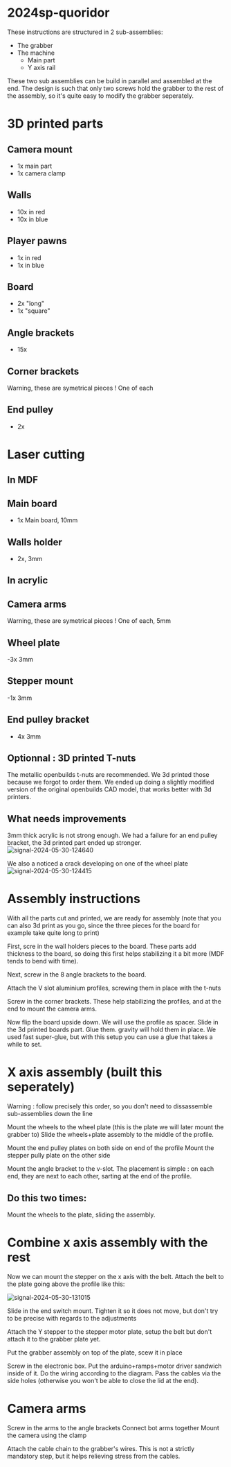 # 2024sp-quoridor

These instructions are structured in 2 sub-assemblies:

- The grabber
- The machine
  - Main part
  - Y axis rail

These two sub assemblies can be build in parallel and assembled at the end. The design is such that only two screws hold the grabber to the rest of the assembly, so it's quite easy to modify the grabber seperately.
  
# 3D printed parts

## Camera mount
- 1x main part
- 1x camera clamp

## Walls

- 10x in red
- 10x in blue

## Player pawns

- 1x in red
- 1x in blue

## Board

- 2x "long"
- 1x "square"

## Angle brackets
- 15x

## Corner brackets

Warning, these are symetrical pieces !
One of each

## End pulley

- 2x

# Laser cutting

## In MDF

## Main board
- 1x Main board, 10mm

## Walls holder
- 2x, 3mm

## In acrylic

## Camera arms

Warning, these are symetrical pieces !
One of each, 5mm

## Wheel plate
-3x 3mm

## Stepper mount
-1x 3mm

## End pulley bracket

- 4x 3mm

## Optionnal : 3D printed T-nuts

The metallic openbuilds t-nuts are recommended. We 3d printed those because we forgot to order them. We ended up doing a slightly modified version of the original openbuilds CAD model, that works better with 3d printers.

## What needs improvements

3mm thick acrylic is not strong enough. We had a failure for an end pulley bracket, the 3d printed part ended up stronger.
![signal-2024-05-30-124640](https://github.com/epfl-cs358/2024sp-quoridor/assets/29517376/95a357cb-7f40-497b-b6b6-f81a8951fffd)

We also a noticed a crack developing on one of the wheel plate
![signal-2024-05-30-124415](https://github.com/epfl-cs358/2024sp-quoridor/assets/29517376/009971cb-2ad9-40ab-97fd-c830cd530be3)

# Assembly instructions

With all the parts cut and printed, we are ready for assembly (note that you can also 3d print as you go, since the three pieces for the board for example take quite long to print)

First, scre in the wall holders pieces to the board. These parts add thickness to the board, so doing this first helps stabilizing it a bit more (MDF tends to bend with time).

Next, screw in the 8 angle brackets to the board.

Attach the V slot aluminium profiles, screwing them in place with the t-nuts

Screw in the corner brackets. These help stabilizing the profiles, and at the end to mount the camera arms.

Now flip the board upside down. We will use the profile as spacer.
Slide in the 3d printed boards part. Glue them. gravity will hold them in place. We used fast super-glue, but with this setup you can use a glue that takes a while to set.

# X axis assembly (built this seperately)

Warning : follow precisely this order, so you don't need to dissassemble sub-assemblies down the line

Mount the wheels to the wheel plate (this is the plate we will later mount the grabber to)
Slide the wheels+plate assembly to the middle of the profile.

Mount the end pulley plates on both side on end of the profile
Mount the stepper pully plate on the other side

Mount the angle bracket to the v-slot. The placement is simple : on each end,  they are next to each other, sarting at the end of the profile.

## Do this two times:

Mount the wheels to the plate, sliding the assembly.

# Combine x axis assembly with the rest
Now we can mount the stepper on the x axis with the belt. Attach the belt to the plate going above the profile like this:

![signal-2024-05-30-131015](https://github.com/epfl-cs358/2024sp-quoridor/assets/29517376/f2b83ba8-ecee-4d5d-bf38-fe47de7ae71f)

Slide in the end switch mount. Tighten it so it does not move, but don't try to be precise with regards to the adjustments

Attach the Y stepper to the stepper motor plate, setup the belt but don't attach it to the grabber plate yet.

Put the grabber assembly on top of the plate, scew it in place

Screw in the  electronic box.
Put the arduino+ramps+motor driver sandwich inside of it. Do the wiring according to the diagram. Pass the cables via the side holes (otherwise you won't be able to close the lid at the end).

# Camera arms

Screw in the arms to the angle brackets
Connect bot arms together
Mount the camera using the clamp

Attach the cable chain to the grabber's wires. This is not a strictly mandatory step, but it helps relieving stress from the cables.


